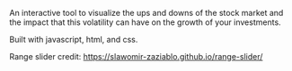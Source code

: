 An interactive tool to visualize the ups and downs of the stock market and the impact that this volatility can have on the growth of your investments.

Built with javascript, html, and css.

Range slider credit: https://slawomir-zaziablo.github.io/range-slider/